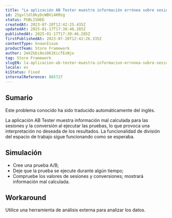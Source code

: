 ```yaml
---
title: "La aplicación AB Tester muestra información errónea sobre sesiones y conversión"
id: 2Sgvlldl0kyDcWBVi4KMzg
status: PUBLISHED
createdAt: 2023-07-20T12:42:25.435Z
updatedAt: 2025-01-17T17:30:46.285Z
publishedAt: 2025-01-17T17:30:46.285Z
firstPublishedAt: 2023-07-20T12:42:26.335Z
contentType: knownIssue
productTeam: Store Framework
author: 2mXZkbi0oi061KicTExNjo
tag: Store Framework
slugEN: la-aplicacion-ab-tester-muestra-informacion-erronea-sobre-sesiones-y-conversion
locale: es
kiStatus: Fixed
internalReference: 865727
---
```


## Sumario

<div class="alert alert-info">
  <p>Este problema conocido ha sido traducido automáticamente del inglés.</p>
</div>


La aplicación AB Tester muestra información mal calculada para las sesiones y la conversión al ejecutar las pruebas, lo que provoca una interpretación no deseada de los resultados. La funcionalidad de división del espacio de trabajo sigue funcionando como se esperaba.


##

## Simulación



- Cree una prueba A/B;
- Deje que la prueba se ejecute durante algún tiempo;
- Compruebe los valores de sesiones y conversiones; mostrará información mal calculada.



## Workaround


Utilice una herramienta de análisis externa para analizar los datos.





